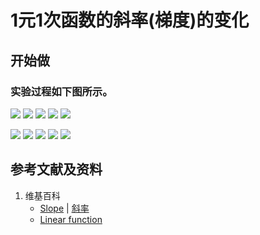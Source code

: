 # 1元1次函数的斜率(梯度)的变化

## 开始做

### 实验过程如下图所示。

![](/images/微分/过曲线上某一点的切线/1元1次函数的斜率(梯度)的变化/1a1.jpg)
![](/images/微分/过曲线上某一点的切线/1元1次函数的斜率(梯度)的变化/1a2.jpg)
![](/images/微分/过曲线上某一点的切线/1元1次函数的斜率(梯度)的变化/1a3.jpg)
![](/images/微分/过曲线上某一点的切线/1元1次函数的斜率(梯度)的变化/1a4.jpg)
![](/images/微分/过曲线上某一点的切线/1元1次函数的斜率(梯度)的变化/1a5.jpg)

![](/images/微分/过曲线上某一点的切线/1元1次函数的斜率(梯度)的变化/1a6.jpg)
![](/images/微分/过曲线上某一点的切线/1元1次函数的斜率(梯度)的变化/1a7.jpg)
![](/images/微分/过曲线上某一点的切线/1元1次函数的斜率(梯度)的变化/1a8.jpg)
![](/images/微分/过曲线上某一点的切线/1元1次函数的斜率(梯度)的变化/1a9.jpg)
![](/images/微分/过曲线上某一点的切线/1元1次函数的斜率(梯度)的变化/1a10.jpg)

## 参考文献及资料

1. 维基百科
	- [Slope](https://en.wikipedia.org/wiki/Slope) | [斜率](https://zh.wikipedia.org/wiki/%E6%96%9C%E7%8E%87) 
	- [Linear function](https://en.wikipedia.org/wiki/Linear_function) 


